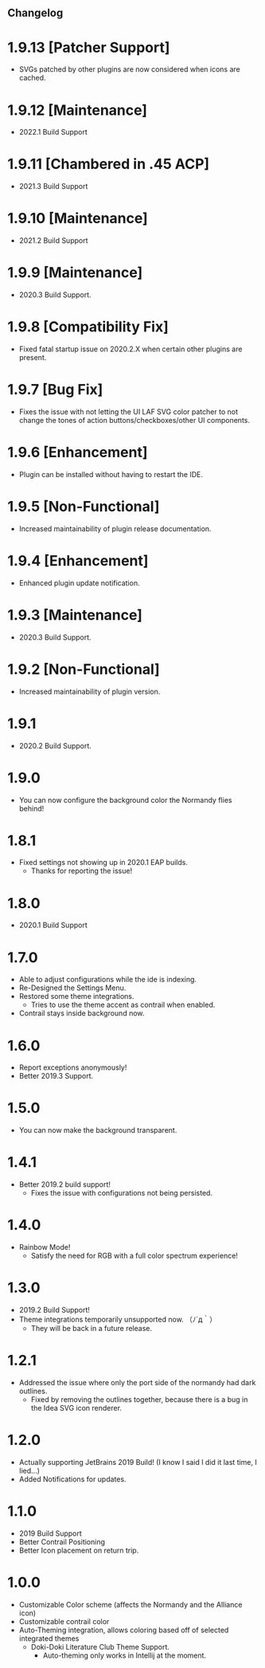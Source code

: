 Changelog
---- 

# 1.9.13 [Patcher Support]

- SVGs patched by other plugins are now considered when icons are cached.

# 1.9.12 [Maintenance]

- 2022.1 Build Support


# 1.9.11 [Chambered in .45 ACP]

- 2021.3 Build Support


# 1.9.10 [Maintenance]

- 2021.2 Build Support

# 1.9.9 [Maintenance]

- 2020.3 Build Support.

# 1.9.8 [Compatibility Fix]

- Fixed fatal startup issue on 2020.2.X when certain other plugins are present.

# 1.9.7 [Bug Fix]

- Fixes the issue with not letting the UI LAF SVG color patcher to not change the tones of action buttons/checkboxes/other UI components.

# 1.9.6 [Enhancement]

- Plugin can be installed without having to restart the IDE.

# 1.9.5 [Non-Functional]

- Increased maintainability of plugin release documentation.

# 1.9.4 [Enhancement]

- Enhanced plugin update notification.

# 1.9.3 [Maintenance]

- 2020.3 Build Support.

# 1.9.2 [Non-Functional]

- Increased maintainability of plugin version.

# 1.9.1

- 2020.2 Build Support.

# 1.9.0

- You can now configure the background color the Normandy flies behind!

# 1.8.1

- Fixed settings not showing up in 2020.1 EAP builds.
  - Thanks for reporting the issue!

# 1.8.0

- 2020.1 Build Support

# 1.7.0

- Able to adjust configurations while the ide is indexing.
- Re-Designed the Settings Menu.
- Restored some theme integrations.
    - Tries to use the theme accent as contrail when enabled.
- Contrail stays inside background now.

# 1.6.0

- Report exceptions anonymously!
- Better 2019.3 Support. 

# 1.5.0

- You can now make the background transparent.

# 1.4.1

- Better 2019.2 build support!
    - Fixes the issue with configurations not being persisted.  

# 1.4.0

- Rainbow Mode!
    - Satisfy the need for RGB with a full color spectrum experience!   

# 1.3.0

- 2019.2 Build Support!
- Theme integrations temporarily unsupported now. （ﾉ´д｀）
    - They will be back in a future release.

# 1.2.1

- Addressed the issue where only the port side of the normandy had dark outlines.
    - Fixed by removing the outlines together, because there is  a bug in the Idea SVG icon renderer.

# 1.2.0

- Actually supporting JetBrains 2019 Build! (I know I said I did it last time, I lied...)
- Added Notifications for updates.

# 1.1.0

- 2019 Build Support
- Better Contrail Positioning
- Better Icon placement on return trip.

# 1.0.0

- Customizable Color scheme (affects the Normandy and the Alliance icon)
- Customizable contrail color
- Auto-Theming integration, allows coloring based off of selected integrated themes
    - Doki-Doki Literature Club Theme Support.
        - Auto-theming only works in Intellij at the moment.
